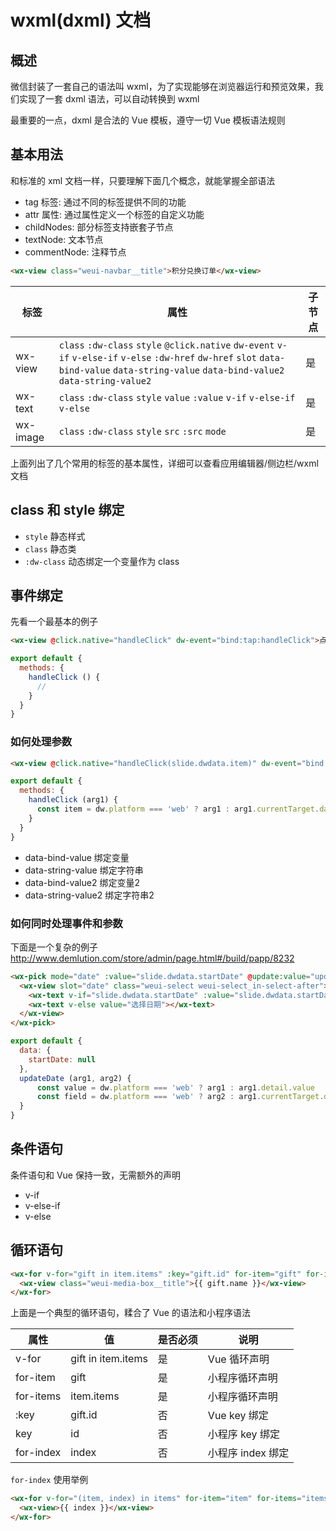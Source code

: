 # wxml(dxml) 文档

## 概述

微信封装了一套自己的语法叫 wxml，为了实现能够在浏览器运行和预览效果，我们实现了一套 dxml 语法，可以自动转换到 wxml

最重要的一点，dxml 是合法的 Vue 模板，遵守一切 Vue 模板语法规则

## 基本用法

和标准的 xml 文档一样，只要理解下面几个概念，就能掌握全部语法

- tag 标签: 通过不同的标签提供不同的功能
- attr 属性: 通过属性定义一个标签的自定义功能
- childNodes: 部分标签支持嵌套子节点
- textNode: 文本节点
- commentNode: 注释节点

```html
<wx-view class="weui-navbar__title">积分兑换订单</wx-view>
```

| 标签       | 属性                                       | 子节点  |
| -------- | ---------------------------------------- | ---- |
| wx-view  | `class` `:dw-class` `style` `@click.native` `dw-event` `v-if` `v-else-if` `v-else` `:dw-href` `dw-href` `slot` `data-bind-value` `data-string-value` `data-bind-value2` `data-string-value2` | 是    |
| wx-text  | `class` `:dw-class` `style` `value` `:value` `v-if` `v-else-if` `v-else` | 是    |
| wx-image | `class` `:dw-class` `style` `src` `:src` `mode` | 是    |

上面列出了几个常用的标签的基本属性，详细可以查看应用编辑器/侧边栏/wxml 文档

## class 和 style 绑定

- `style` 静态样式
- `class` 静态类
- `:dw-class` 动态绑定一个变量作为 class

## 事件绑定

先看一个最基本的例子

```html
<wx-view @click.native="handleClick" dw-event="bind:tap:handleClick">点击</wx-view>
```

```javascript
export default {
  methods: {
    handleClick () {
      //
    }
  }
}
```
### 如何处理参数

```html
<wx-view @click.native="handleClick(slide.dwdata.item)" dw-event="bind:tap:handleClick" data-bind-value="slide.dwdata.item">点击</wx-view>
```

```javascript
export default {
  methods: {
    handleClick (arg1) {
      const item = dw.platform === 'web' ? arg1 : arg1.currentTarget.dataset.bindValue
    }
  }
}
```

- data-bind-value 绑定变量
- data-string-value 绑定字符串
- data-bind-value2 绑定变量2
- data-string-value2 绑定字符串2

### 如何同时处理事件和参数

下面是一个复杂的例子 http://www.demlution.com/store/admin/page.html#/build/papp/8232

```html
<wx-pick mode="date" :value="slide.dwdata.startDate" @update:value="updateDate($event, 'startDate')" dw-event="bind:change:updateDate" data-string-value="startDate">
  <wx-view slot="date" class="weui-select weui-select_in-select-after">
    <wx-text v-if="slide.dwdata.startDate" :value="slide.dwdata.startDate"></wx-text>
    <wx-text v-else value="选择日期"></wx-text>
  </wx-view>
</wx-pick>
```

```javascript
export default {
  data: {
    startDate: null
  },
  updateDate (arg1, arg2) {
      const value = dw.platform === 'web' ? arg1 : arg1.detail.value
      const field = dw.platform === 'web' ? arg2 : arg1.currentTarget.dataset.stringValue
  }
}
```
## 条件语句

条件语句和 Vue 保持一致，无需额外的声明

- v-if
- v-else-if
- v-else

## 循环语句

```html
<wx-for v-for="gift in item.items" :key="gift.id" for-item="gift" for-items="item.items" for-key="id">
  <wx-view class="weui-media-box__title">{{ gift.name }}</wx-view>
</wx-for>
```

上面是一个典型的循环语句，糅合了 Vue 的语法和小程序语法

| 属性        | 值                  | 是否必须 | 说明           |
| --------- | ------------------ | ---- | ------------ |
| v-for     | gift in item.items | 是    | Vue 循环声明     |
| for-item  | gift               | 是    | 小程序循环声明      |
| for-items | item.items         | 是    | 小程序循环声明      |
| :key      | gift.id            | 否    | Vue key 绑定   |
| key       | id                 | 否    | 小程序 key 绑定   |
| for-index | index              | 否    | 小程序 index 绑定 |

`for-index` 使用举例

```html
<wx-for v-for="(item, index) in items" for-item="item" for-items="items" for-key="index">
  <wx-view>{{ index }}</wx-view>
</wx-for>
```


